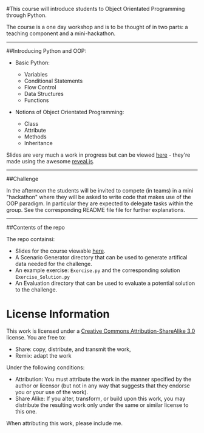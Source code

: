 #This course will introduce students to Object Orientated Programming through Python.

The course is a one day workshop and is to be thought of in two parts: a teaching component and a mini-hackathon.

---

##Introducing Python and OOP:

- Basic Python:

    - Variables
    - Conditional Statements
    - Flow Control
    - Data Structures
    - Functions

- Notions of Object Orientated Programming:

    - Class
    - Attribute
    - Methods
    - Inheritance

Slides are very much a work in progress but can be viewed [here](http://drvinceknight.github.com/Intro_to_Object_Orientated_Programming_With_Python/) - they're made using the awesome [reveal.js](https://github.com/hakimel/reveal.js).

---

##Challenge

In the afternoon the students will be invited to compete (in teams) in a mini "hackathon" where they will be asked to write code that makes use of the OOP paradigm. In particular they are expected to delegate tasks within the group. See the corresponding README file file for further explanations.


---

##Contents of the repo

The repo containsi:

- Slides for the course viewable [here](http://http://drvinceknight.github.com/Intro_to_Object_Orientated_Programming_With_Python).
- A Scenario Generator directory that can be used to generate artifical data needed for the challenge.
- An example exercise: `Exercise.py` and the corresponding solution `Exercise_Solution.py`
- An Evaluation directory that can be used to evaluate a potential solution to the challenge.


# License Information #
This work is licensed under a [Creative Commons Attribution-ShareAlike 3.0](http://creativecommons.org/licenses/by-sa/3.0/us/) license.  You are free to:

* Share: copy, distribute, and transmit the work,
* Remix: adapt the work

Under the following conditions:

* Attribution: You must attribute the work in the manner specified by the author or licensor (but not in any way that suggests that they endorse you or your use of the work).
* Share Alike: If you alter, transform, or build upon this work, you may distribute the resulting work only under the same or similar license to this one.

When attributing this work, please include me.

